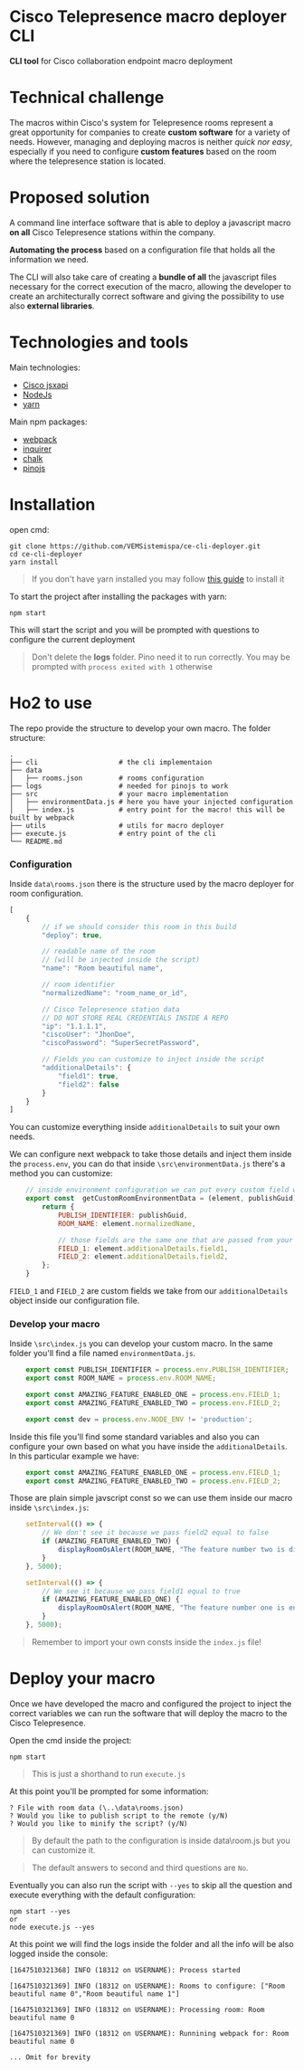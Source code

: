 # Cisco Telepresence macro deployer CLI

**CLI tool** for Cisco collaboration endpoint macro deployment

# Technical challenge

The macros within Cisco's system for Telepresence rooms represent a great opportunity for companies to create **custom software** for a variety of needs. However, managing and deploying macros is neither *quick nor easy*, especially if you need to configure **custom features** based on the room where the telepresence station is located.

# Proposed solution

A command line interface software that is able to deploy a javascript macro **on all** Cisco Telepresence stations within the company. 

**Automating the process** based on a configuration file that holds all the information we need. 

The CLI will also take care of creating a **bundle of all** the javascript files necessary for the correct execution of the macro, allowing the developer to create an architecturally correct software and giving the possibility to use also **external libraries**.

# Technologies and tools

Main technologies:

- [Cisco jsxapi](https://github.com/cisco-ce/jsxapi)
- [NodeJs](https://nodejs.org/it/)
- [yarn](https://yarnpkg.com/)

Main npm packages:

- [webpack](https://webpack.js.org/)
- [inquirer](https://www.npmjs.com/package/inquirer)
- [chalk](https://github.com/chalk/chalk)
- [pinojs](https://github.com/pinojs/pino)

# Installation

open cmd:

    git clone https://github.com/VEMSistemispa/ce-cli-deployer.git
    cd ce-cli-deployer
    yarn install

> If you don't have yarn installed you may follow [this guide](https://yarnpkg.com/getting-started/install) to install it

To start the project after installing the packages with yarn:

    npm start

This will start the script and you will be prompted with questions to configure the current deployment

> Don't delete the **logs** folder. Pino need it to run correctly. You may be prompted with `process exited with 1` otherwise

# Ho2 to use

The repo provide the structure to develop your own macro. The folder structure: 

    .
    ├── cli                    # the cli implementaion         
    ├── data
    │   ├── rooms.json         # rooms configuration
    ├── logs                   # needed for pinojs to work
    ├── src                    # your macro implementation
    │   ├── environmentData.js # here you have your injected configuration
    │   ├── index.js           # entry point for the macro! this will be built by webpack
    ├── utils                  # utils for macro deployer
    ├── execute.js             # entry point of the cli
    └── README.md

### Configuration

Inside `data\rooms.json` there is the structure used by the macro deployer for room configuration. 

```javascript
[
    {
        // if we should consider this room in this build
        "deploy": true,

        // readable name of the room 
        // (will be injected inside the script)
        "name": "Room beautiful name",

        // room identifier
        "normalizedName": "room_name_or_id",

        // Cisco Telepresence station data
        // DO NOT STORE REAL CREDENTIALS INSIDE A REPO
        "ip": "1.1.1.1",
        "ciscoUser": "JhonDoe",
        "ciscoPassword": "SuperSecretPassword",

        // Fields you can customize to inject inside the script
        "additionalDetails": {
            "field1": true,
            "field2": false
        }
    }
]

```

You can customize everything inside `additionalDetails` to suit your own needs.

We can configure next webpack to take those details and inject them inside the `process.env`, you can do that inside `\src\environmentData.js` there's a method you can customize:

```javascript
    // inside environment configuration we can put every custom field we want
    export const  getCustomRoomEnvironmentData = (element, publishGuid) => {
        return {
            PUBLISH_IDENTIFIER: publishGuid,
            ROOM_NAME: element.normalizedName,

            // those fields are the same one that are passed from your configuration file
            FIELD_1: element.additionalDetails.field1,
            FIELD_2: element.additionalDetails.field2,
        };
    }
```

`FIELD_1` and `FIELD_2` are custom fields we take from our `additionalDetails` object inside our configuration file.


### Develop your macro

Inside `\src\index.js` you can develop your custom macro. In the same folder you'll find a file named `environmentData.js`.

```javascript
    export const PUBLISH_IDENTIFIER = process.env.PUBLISH_IDENTIFIER;
    export const ROOM_NAME = process.env.ROOM_NAME;

    export const AMAZING_FEATURE_ENABLED_ONE = process.env.FIELD_1;
    export const AMAZING_FEATURE_ENABLED_TWO = process.env.FIELD_2;

    export const dev = process.env.NODE_ENV != 'production';
```

Inside this file you'll find some standard variables and also you can configure your own based on what you have inside the `additionalDetails`. In this particular example we have:

```javascript
    export const AMAZING_FEATURE_ENABLED_ONE = process.env.FIELD_1;
    export const AMAZING_FEATURE_ENABLED_TWO = process.env.FIELD_2;
```

Those are plain simple javscript const so we can use them inside our macro inside `\src\index.js`:

```javascript
    setInterval(() => {
        // We don't see it because we pass field2 equal to false
        if (AMAZING_FEATURE_ENABLED_TWO) {
            displayRoomOsAlert(ROOM_NAME, "The feature number two is disabled");
        }
    }, 5000);

    setInterval(() => {
        // We see it because we pass field1 equal to true
        if (AMAZING_FEATURE_ENABLED_ONE) {
            displayRoomOsAlert(ROOM_NAME, "The feature number one is enabled!!!");
        }
    }, 5000);
```
> Remember to import your own consts inside the `index.js` file!

# Deploy your macro

Once we have developed the macro and configured the project to inject the correct variables we can run the software that will deploy the macro to the Cisco Telepresence.

Open the cmd inside the project:

    npm start

> This is just a shorthand to run `execute.js`

At this point you'll be prompted for some information:

    ? File with room data (\..\data\rooms.json)
    ? Would you like to publish script to the remote (y/N)
    ? Would you like to minify the script? (y/N)

> By default the path to the configuration is inside data\room.js but you can customize it.

> The default answers to second and third questions are `No`.

Eventually you can also run the script with `--yes` to skip all the question and execute everything with the default configuration:

    npm start --yes
    or
    node execute.js --yes

At this point we will find the logs inside the folder and all the info will be also logged inside the console:

    [1647510321368] INFO (18312 on USERNAME): Process started

    [1647510321369] INFO (18312 on USERNAME): Rooms to configure: ["Room beautiful name 0","Room beautiful name 1"]
    
    [1647510321369] INFO (18312 on USERNAME): Processing room: Room beautiful name 0
    
    [1647510321369] INFO (18312 on USERNAME): Runnining webpack for: Room beautiful name 0

    ... Omit for brevity
